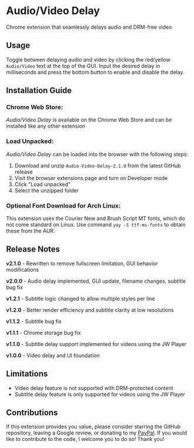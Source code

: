 # Audio/Video Delay

Chrome extension that seamlessly delays audio and DRM-free video

## Usage
Toggle between delaying audio and video by clicking the red/yellow `Audio/Video` text at the top of the GUI. Input the desired delay in milliseconds and press the bottom button to enable and disable the delay.

## Installation Guide

### Chrome Web Store:
*Audio/Video Delay* is available on the Chrome Web Store and can be installed like any other extension

### Load Unpacked:
*Audio/Video Delay* can be loaded into the browser with the following steps:
1. Download and unzip `Audio-Video-Delay-2.1.0` from the latest GitHub release
2. Visit the browser extensions page and turn on Developer mode
3. Click "Load unpacked"
4. Select the unzipped folder

### Optional Font Download for Arch Linux:
This extension uses the Courier New and Brush Script MT fonts, which do not come standard on Linux. Use command `yay -S ttf-ms-fonts` to obtain these from the AUR.

## Release Notes

**v2.1.0** - Rewritten to remove fullscreen limitation, GUI behavior modifications

**v2.0.0** - Audio delay implemented, GUI update, filename changes, subtitle bug fix

**v1.2.1** - Subtitle logic changed to allow multiple styles per line

**v1.2.0** - Better render efficiency and subtitle clarity at low resolutions

**v1.1.2** - Subtitle bug fix

**v1.1.1** - Chrome storage bug fix

**v1.1.0** - Subtitle delay support implemented for videos using the JW Player

**v1.0.0** - Video delay and UI foundation

## Limitations

- Video delay feature is not supported with DRM-protected content
- Subtitle delay feature is only supported for videos using the JW Player

## Contributions

If this extension provides you value, please consider starring the GitHub repository, leaving a Google review, or donating to my [PayPal](https://paypal.me/paypalcpb). If you would like to contribute to the code, I welcome you to do so! Thank you!